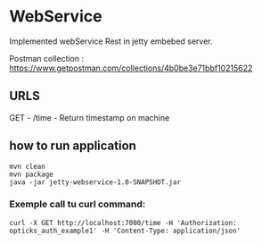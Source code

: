 # WebService

Implemented webService Rest in jetty embebed server.

Postman collection : https://www.getpostman.com/collections/4b0be3e71bbf10215622


## URLS

GET - /time - Return timestamp on machine

## how to run application

```
mvn clean
mvn package
java -jar jetty-webservice-1.0-SNAPSHOT.jar 
```

### Exemple call tu curl command:
```
curl -X GET http://localhost:7000/time -H 'Authorization: opticks_auth_example1' -H 'Content-Type: application/json'
```
